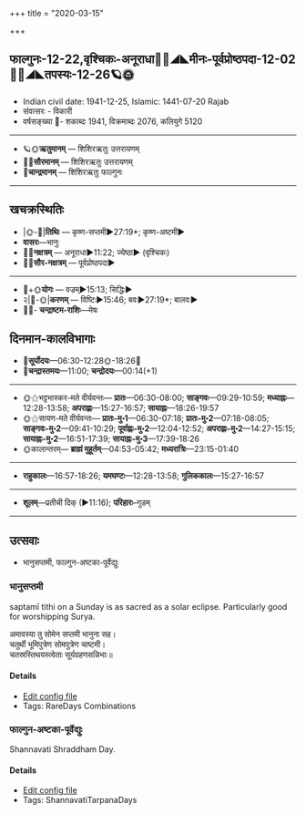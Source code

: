 +++
title = "2020-03-15"

+++
## फाल्गुनः-12-22,वृश्चिकः-अनूराधा🌛🌌◢◣मीनः-पूर्वप्रोष्ठपदा-12-02🌌🌞◢◣तपस्यः-12-26🪐🌞
- Indian civil date: 1941-12-25, Islamic: 1441-07-20 Rajab
- संवत्सरः - विकारी
- वर्षसङ्ख्या 🌛- शकाब्दः 1941, विक्रमाब्दः 2076, कलियुगे 5120
___________________
- 🪐🌞**ऋतुमानम्** — शिशिरऋतुः उत्तरायणम्
- 🌌🌞**सौरमानम्** — शिशिरऋतुः उत्तरायणम्
- 🌛**चान्द्रमानम्** — शिशिरऋतुः फाल्गुनः
___________________


## खचक्रस्थितिः
- |🌞-🌛|**तिथिः** — कृष्ण-सप्तमी►27:19*; कृष्ण-अष्टमी►  
- **वासरः**—भानुः  
- 🌌🌛**नक्षत्रम्** — अनूराधा►11:22; ज्येष्ठा► (वृश्चिकः)  
- 🌌🌞**सौर-नक्षत्रम्** — पूर्वप्रोष्ठपदा►  
___________________
- 🌛+🌞**योगः** — वज्रम्►15:13; सिद्धिः►  
- २|🌛-🌞|**करणम्** — विष्टिः►15:46; बवः►27:19*; बालवः►  
- 🌌🌛- **चन्द्राष्टम-राशिः**—मेषः  


## दिनमान-कालविभागाः
- 🌅**सूर्योदयः**—06:30-12:28🌞️-18:26🌇  
- 🌛**चन्द्रास्तमयः**—11:00; **चन्द्रोदयः**—00:14(+1)  
___________________
- 🌞⚝भट्टभास्कर-मते वीर्यवन्तः— **प्रातः**—06:30-08:00; **साङ्गवः**—09:29-10:59; **मध्याह्नः**—12:28-13:58; **अपराह्णः**—15:27-16:57; **सायाह्नः**—18:26-19:57  
- 🌞⚝सायण-मते वीर्यवन्तः— **प्रातः-मु॰1**—06:30-07:18; **प्रातः-मु॰2**—07:18-08:05; **साङ्गवः-मु॰2**—09:41-10:29; **पूर्वाह्णः-मु॰2**—12:04-12:52; **अपराह्णः-मु॰2**—14:27-15:15; **सायाह्नः-मु॰2**—16:51-17:39; **सायाह्नः-मु॰3**—17:39-18:26  
- 🌞कालान्तरम्— **ब्राह्मं मुहूर्तम्**—04:53-05:42; **मध्यरात्रिः**—23:15-01:40  
___________________
- **राहुकालः**—16:57-18:26; **यमघण्टः**—12:28-13:58; **गुलिककालः**—15:27-16:57  
___________________
- **शूलम्**—प्रतीची दिक् (►11:16); **परिहारः**–गुडम्  
___________________

## उत्सवाः
- भानुसप्तमी, फाल्गुन-अष्टका-पूर्वेद्युः
### भानुसप्तमी

saptamī tithi on a Sunday is as sacred as a solar eclipse. Particularly good for worshipping Surya.

अमावस्या तु सोमेन सप्तमी भानुना सह।  
चतुर्थी भूमिपुत्रेण सोमपुत्रेण चाष्टमी।  
चतस्रस्तिथयस्त्वेताः सूर्यग्रहणसन्निभाः॥



#### Details
- [Edit config file](https://github.com/jyotisham/adyatithi/tree/master/time_focus/tithi-vara-combinations/description_only/bhAnusaptamI.toml)
- Tags: RareDays Combinations


### फाल्गुन-अष्टका-पूर्वेद्युः

Shannavati Shraddham Day.

#### Details
- [Edit config file](https://github.com/jyotisham/adyatithi/tree/master/devatA/pitR/relative_event/phAlguna-aSTakA-zrAddham/offset__-1/phAlguna-aSTakA-pUrvEdyuH.toml)
- Tags: ShannavatiTarpanaDays


